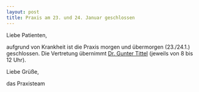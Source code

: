 ```yaml
---
layout: post
title: Praxis am 23. und 24. Januar geschlossen
---
```


Liebe Patienten,

aufgrund von Krankheit ist die Praxis morgen und übermorgen (23./24.1.) geschlossen. Die Vertretung übernimmt [Dr. Gunter Tittel](https://www.kinderaerzte-im-netz.de/aerzte/dresden/dr-tittel/startseite.html) (jeweils von 8 bis 12 Uhr).

Liebe Grüße,
<p/>
das Praxisteam

